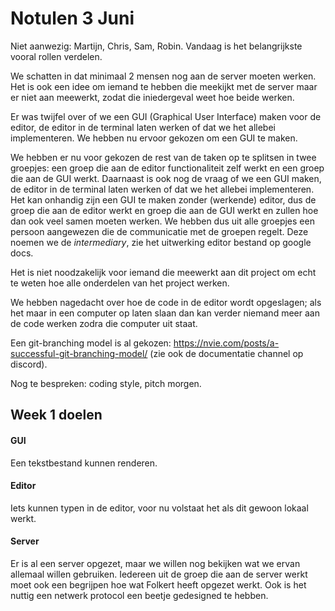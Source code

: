 # Notulen 3 Juni

Niet aanwezig: Martijn, Chris, Sam, Robin.
Vandaag is het belangrijkste vooral rollen verdelen.

We schatten in dat minimaal 2 mensen nog aan de server moeten werken. Het is ook een idee om iemand te hebben die meekijkt met de server maar er niet aan meewerkt, zodat die iniedergeval weet hoe beide werken.

Er was twijfel over of we een GUI (Graphical User Interface) maken voor de editor, de editor in de terminal laten werken of dat we het allebei implementeren. We hebben nu ervoor gekozen om een GUI te maken.

We hebben er nu voor gekozen de rest van de taken op te splitsen in twee groepjes: een groep die aan de editor functionaliteit zelf werkt en een groep die aan de GUI werkt. Daarnaast is ook nog de vraag of we een GUI maken, de editor in de terminal laten werken of dat we het allebei implementeren. Het kan onhandig zijn een GUI te maken zonder (werkende) editor, dus de groep die aan de editor werkt en groep die aan de GUI werkt en zullen hoe dan ook veel samen moeten werken.
We hebben dus uit alle groepjes een persoon aangewezen die de communicatie met de groepen regelt. Deze noemen we de *intermediary*, zie het uitwerking editor bestand op google docs.

Het is niet noodzakelijk voor iemand die meewerkt aan dit project om echt te weten hoe alle onderdelen van het project werken.

We hebben nagedacht over hoe de code in de editor wordt opgeslagen; als het maar in een computer op laten slaan dan kan verder niemand meer aan de code werken zodra die computer uit staat.

Een git-branching model is al gekozen: https://nvie.com/posts/a-successful-git-branching-model/ (zie ook de documentatie channel op discord).

Nog te bespreken: coding style, pitch morgen.

## Week 1 doelen
#### GUI
Een tekstbestand kunnen renderen.

#### Editor
Iets kunnen typen in de editor, voor nu volstaat het als dit gewoon lokaal werkt.

#### Server
Er is al een server opgezet, maar we willen nog bekijken wat we ervan allemaal willen gebruiken. Iedereen uit de groep die aan de server werkt moet ook een begrijpen hoe wat Folkert heeft opgezet werkt. Ook is het nuttig een netwerk protocol een beetje gedesigned te hebben.

